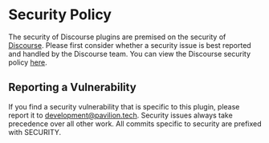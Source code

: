 # Security Policy

The security of Discourse plugins are premised on the security of [Discourse](https://github.com/discourse/discourse). Please first consider whether a security issue is best reported and handled by the Discourse team. You can view the Discourse security policy [here](https://github.com/discourse/discourse/security/policy).

## Reporting a Vulnerability

If you find a security vulnerability that is specific to this plugin, please report it to development@pavilion.tech. Security issues always take precedence over all other work. All commits specific to security are prefixed with SECURITY.
